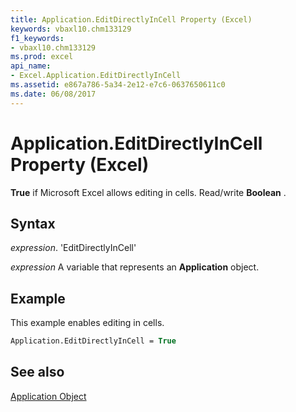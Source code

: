 ```yaml
---
title: Application.EditDirectlyInCell Property (Excel)
keywords: vbaxl10.chm133129
f1_keywords:
- vbaxl10.chm133129
ms.prod: excel
api_name:
- Excel.Application.EditDirectlyInCell
ms.assetid: e867a786-5a34-2e12-e7c6-0637650611c0
ms.date: 06/08/2017
---
```



# Application.EditDirectlyInCell Property (Excel)

 **True** if Microsoft Excel allows editing in cells. Read/write **Boolean** .


## Syntax

 _expression_. 'EditDirectlyInCell'

 _expression_ A variable that represents an **Application** object.


## Example

This example enables editing in cells.


```vb
Application.EditDirectlyInCell = True
```


## See also


[Application Object](Excel.Application(objec).md)

